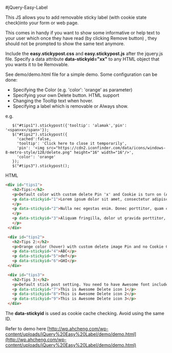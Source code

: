 #jQuery-Easy-Label

This JS allows you to add removable sticky label (with cookie state check)into your form or web page.

This comes in handy if you want to show some informative or help text to your user which once they have read (by clicking Remove button)
, they should not be prompted to show the same text anymore.

Include the **easy.stickypost.css** and **easy.stickypost.js** after the jquery.js file.
Specify a data attribute **data-stickyid="xx"** to any HTML object that you wants it to be Removable.

See demo/demo.html file for a simple demo. Some configuration can be done:
 - Specifying the Color (e.g. 'color': 'orange' as parameter)
 - Specifying your own Delete button. HTML support
 - Changing the Tooltip text when hover.
 - Specifying a label which is removable or Always show.

e.g.
```
   $("#tips1").stickypost({'tooltip': 'alamak','pin': '<span>x</span>'});
   $("#tips2").stickypost({
     'cached':false,
     'tooltip': 'Click here to close it temporarily',
     'pin': '<img src="https://cdn2.iconfinder.com/data/icons/windows-8-metro-style/128/delete.png" height="16" width="16"/>',
     'color': 'orange'
   });
   $("#tips3").stickypost();
```

HTML
```html
<div id="tips1">
   <h2>Tips:</h2>
   <p>Default color with custom delete Pin 'x' and Cookie is turn on (After removing the sticky post, F5 refresh and you shall not see it again)</p>
   <p data-stickyid="1">Lorem ipsum dolor sit amet, consectetur adipiscing elit. Vivamus rutrum nibh ut rhoncus congue. Interdum et malesuada fames ac ante ipsum primis in faucibus.
   </p>
   <p data-stickyid="2">Nulla nec egestas enim. Donec porttitor, quam cursus faucibus facilisis, magna ex condimentum ipsum, a sagittis nulla libero ac velit. Nunc scelerisque arcu eleifend, pellentesque lectus et, porta urna.
   </p>
   <p data-stickyid="3">Aliquam fringilla, dolor ut gravida porttitor, urna risus auctor libero, eget dapibus ante sem et ante. Proin erat orci, pulvinar ac tincidunt a, blandit a risus.
   </p>
 </div>

 <div id="tips2">
   <h2>Tips 2:</h2>
   <p>Orange color (hover) with custom delete image Pin and no Cookie Check</p>
   <p data-stickyid="4">ABC</p>
   <p data-stickyid="5">def</p>
   <p data-stickyid="6">GHI</p>
 </div>

 <div id="tips3">
   <h2>Tips 3:</h2>
   <p>Default stick post setting. You need to have Awesome font included</p>
   <p data-stickyid="7">This is Awesome Delete icon 1</p>
   <p data-stickyid="8">This is Awesome Delete icon 2</p>
   <p data-stickyid="9">This is Awesome Delete icon 3</p>
 </div>
```
The **data-stickyid** is used as cookie cache checking. Avoid using the same ID.

Refer to demo here [http://wp.ahcheng.com/wp-content/uploads/jQuery%20Easy%20Label/demo/demo.html](http://wp.ahcheng.com/wp-content/uploads/jQuery%20Easy%20Label/demo/demo.html)
